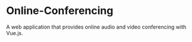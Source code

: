 # Online-Conferencing
A web application that provides online audio and video conferencing with Vue.js.
